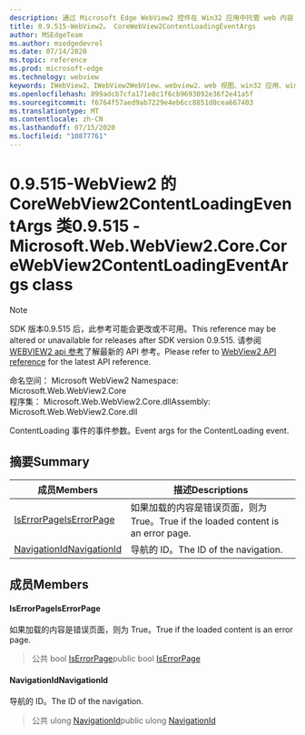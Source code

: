 ```yaml
---
description: 通过 Microsoft Edge WebView2 控件在 Win32 应用中托管 web 内容
title: 0.9.515-WebView2。 CoreWebView2ContentLoadingEventArgs
author: MSEdgeTeam
ms.author: msedgedevrel
ms.date: 07/14/2020
ms.topic: reference
ms.prod: microsoft-edge
ms.technology: webview
keywords: IWebView2、IWebView2WebView、webview2、web 视图、win32 应用、win32、edge、ICoreWebView2、ICoreWebView2Controller、浏览器控件、边缘 html
ms.openlocfilehash: 899adcb7cfa171e8c1f6cb9693092e36f2e41a5f
ms.sourcegitcommit: f6764f57aed9ab7229e4eb6cc8851d0cea667403
ms.translationtype: MT
ms.contentlocale: zh-CN
ms.lasthandoff: 07/15/2020
ms.locfileid: "10877761"
---
```

# <span data-ttu-id="60756-104">0.9.515-WebView2 的 CoreWebView2ContentLoadingEventArgs 类</span><span class="sxs-lookup"><span data-stu-id="60756-104">0.9.515 - Microsoft.Web.WebView2.Core.CoreWebView2ContentLoadingEventArgs class</span></span> 

> [!NOTE]
> <span data-ttu-id="60756-105">SDK 版本0.9.515 后，此参考可能会更改或不可用。</span><span class="sxs-lookup"><span data-stu-id="60756-105">This reference may be altered or unavailable for releases after SDK version 0.9.515.</span></span> <span data-ttu-id="60756-106">请参阅[WEBVIEW2 api 参考](../../../webview2-api-reference.md)了解最新的 API 参考。</span><span class="sxs-lookup"><span data-stu-id="60756-106">Please refer to [WebView2 API reference](../../../webview2-api-reference.md) for the latest API reference.</span></span>

<span data-ttu-id="60756-107">命名空间： Microsoft WebView2 </span><span class="sxs-lookup"><span data-stu-id="60756-107">Namespace: Microsoft.Web.WebView2.Core</span></span>\
<span data-ttu-id="60756-108">程序集： Microsoft.Web.WebView2.Core.dll</span><span class="sxs-lookup"><span data-stu-id="60756-108">Assembly: Microsoft.Web.WebView2.Core.dll</span></span>

<span data-ttu-id="60756-109">ContentLoading 事件的事件参数。</span><span class="sxs-lookup"><span data-stu-id="60756-109">Event args for the ContentLoading event.</span></span>

## <span data-ttu-id="60756-110">摘要</span><span class="sxs-lookup"><span data-stu-id="60756-110">Summary</span></span>

 <span data-ttu-id="60756-111">成员</span><span class="sxs-lookup"><span data-stu-id="60756-111">Members</span></span>                        | <span data-ttu-id="60756-112">描述</span><span class="sxs-lookup"><span data-stu-id="60756-112">Descriptions</span></span>
--------------------------------|---------------------------------------------
[<span data-ttu-id="60756-113">IsErrorPage</span><span class="sxs-lookup"><span data-stu-id="60756-113">IsErrorPage</span></span>](#iserrorpage) | <span data-ttu-id="60756-114">如果加载的内容是错误页面，则为 True。</span><span class="sxs-lookup"><span data-stu-id="60756-114">True if the loaded content is an error page.</span></span>
[<span data-ttu-id="60756-115">NavigationId</span><span class="sxs-lookup"><span data-stu-id="60756-115">NavigationId</span></span>](#navigationid) | <span data-ttu-id="60756-116">导航的 ID。</span><span class="sxs-lookup"><span data-stu-id="60756-116">The ID of the navigation.</span></span>

## <span data-ttu-id="60756-117">成员</span><span class="sxs-lookup"><span data-stu-id="60756-117">Members</span></span>

#### <span data-ttu-id="60756-118">IsErrorPage</span><span class="sxs-lookup"><span data-stu-id="60756-118">IsErrorPage</span></span> 

<span data-ttu-id="60756-119">如果加载的内容是错误页面，则为 True。</span><span class="sxs-lookup"><span data-stu-id="60756-119">True if the loaded content is an error page.</span></span>

> <span data-ttu-id="60756-120">公共 bool [IsErrorPage](#iserrorpage)</span><span class="sxs-lookup"><span data-stu-id="60756-120">public bool [IsErrorPage](#iserrorpage)</span></span>

#### <span data-ttu-id="60756-121">NavigationId</span><span class="sxs-lookup"><span data-stu-id="60756-121">NavigationId</span></span> 

<span data-ttu-id="60756-122">导航的 ID。</span><span class="sxs-lookup"><span data-stu-id="60756-122">The ID of the navigation.</span></span>

> <span data-ttu-id="60756-123">公共 ulong [NavigationId](#navigationid)</span><span class="sxs-lookup"><span data-stu-id="60756-123">public ulong [NavigationId](#navigationid)</span></span>

